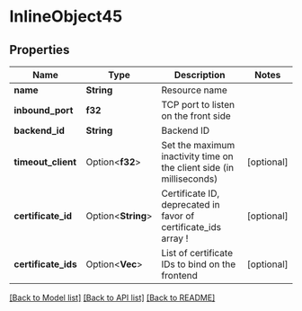 # InlineObject45

## Properties

Name | Type | Description | Notes
------------ | ------------- | ------------- | -------------
**name** | **String** | Resource name | 
**inbound_port** | **f32** | TCP port to listen on the front side | 
**backend_id** | **String** | Backend ID | 
**timeout_client** | Option<**f32**> | Set the maximum inactivity time on the client side (in milliseconds) | [optional]
**certificate_id** | Option<**String**> | Certificate ID, deprecated in favor of certificate_ids array ! | [optional]
**certificate_ids** | Option<**Vec<String>**> | List of certificate IDs to bind on the frontend | [optional]

[[Back to Model list]](../README.md#documentation-for-models) [[Back to API list]](../README.md#documentation-for-api-endpoints) [[Back to README]](../README.md)


